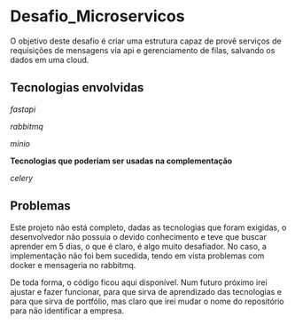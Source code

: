 # Desafio_Microservicos

O objetivo deste desafio é criar uma estrutura capaz de provê serviços de requisições de mensagens via api e gerenciamento de filas, salvando os dados em uma cloud.

## Tecnologias envolvidas
*fastapi*

*rabbitmq*

*minio*

**Tecnologias que poderiam ser usadas na complementação**

*celery*

## Problemas
Este projeto não está completo, dadas as tecnologias que foram exigidas, o desenvolvedor não possuia o devido conhecimento e teve que buscar aprender em 5 dias, o que é claro, é algo muito desafiador. No caso, a implementação não foi bem sucedida, tendo em vista problemas com docker e mensageria no rabbitmq.

De toda forma, o código ficou aqui disponível. Num futuro próximo irei ajustar e fazer funcionar, para que sirva de aprendizado das tecnologias e para que sirva de portfólio, mas claro que irei mudar o nome do repositório para não identificar a empresa.
